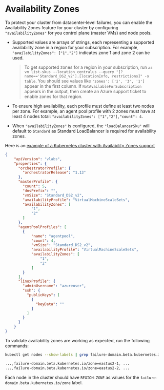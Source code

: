# Availability Zones

To protect your cluster from datacenter-level failures, you can enable the Availability Zones feature for your cluster by configuring `"availabilityZones"` for you control plane (master VMs) and node pools.

 - Supported values are arrays of strings, each representing a supported availability zone in a region for your subscription. For example, `"availabilityZones": ["1","2"]` indicates zone 1 and zone 2 can be used.

    > To get supported zones for a region in your subscription, run `az vm list-skus --location centralus --query "[?name=='Standard_DS2_v2'].[locationInfo, restrictions]" -o table`. You should see values like `'zones': ['2', '3', '1']` appear in the first column. If `NotAvailableForSubscription` appears in the output, then create an Azure support ticket to enable zones for that region.

- To ensure high availability, each profile must define at least two nodes per zone. For example, an agent pool profile with 2 zones must have at least 4 nodes total: `"availabilityZones": ["1","2"],"count": 4`.
- When `"availabilityZones"` is configured, the `"loadBalancerSku"` will default to `Standard` as Standard LoadBalancer is required for availability zones.

Here is an [example of a Kubernetes cluster with Availability Zones support](../e2e-tests/kubernetes/zones/definition.json)

```json
{
    "apiVersion": "vlabs",
    "properties": {
      "orchestratorProfile": {
        "orchestratorRelease": "1.13"
      },
      "masterProfile": {
        "count": 5,
        "dnsPrefix": "",
        "vmSize": "Standard_DS2_v2",
        "availabilityProfile": "VirtualMachineScaleSets",
        "availabilityZones": [
            "1",
            "2"
        ]
      },
      "agentPoolProfiles": [
        {
            "name": "agentpool",
            "count": 4,
            "vmSize": "Standard_DS2_v2",
            "availabilityProfile": "VirtualMachineScaleSets",
            "availabilityZones": [
                "1",
                "2"
            ]
        }
      ],
      "linuxProfile": {
        "adminUsername": "azureuser",
        "ssh": {
          "publicKeys": [
            {
              "keyData": ""
            }
          ]
        }
      }
    }
}

```

To validate availability zones are working as expected, run the following commands:

```bash
kubectl get nodes --show-labels | grep failure-domain.beta.kubernetes.io/zone

...,failure-domain.beta.kubernetes.io/zone=eastus2-1, ...
...,failure-domain.beta.kubernetes.io/zone=eastus2-2, ...

```

Each node in the cluster should have `REGION-ZONE` as values for the `failure-domain.beta.kubernetes.io/zone` label.
